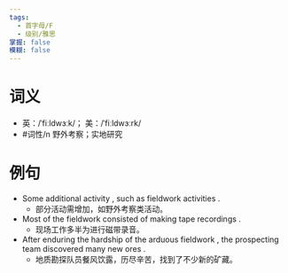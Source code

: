 ```yaml
---
tags:
  - 首字母/F
  - 级别/雅思
掌握: false
模糊: false
---
```

# 词义
- 英：/ˈfiːldwɜːk/； 美：/ˈfiːldwɜːrk/
- #词性/n  野外考察；实地研究
# 例句
- Some additional activity , such as fieldwork activities .
	- 部分活动需增加，如野外考察类活动。
- Most of the fieldwork consisted of making tape recordings .
	- 现场工作多半为进行磁带录音。
- After enduring the hardship of the arduous fieldwork , the prospecting team discovered many new ores .
	- 地质勘探队员餐风饮露，历尽辛苦，找到了不少新的矿藏。
